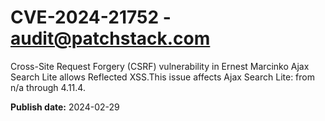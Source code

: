 # CVE-2024-21752 - audit@patchstack.com

Cross-Site Request Forgery (CSRF) vulnerability in Ernest Marcinko Ajax Search Lite allows Reflected XSS.This issue affects Ajax Search Lite: from n/a through 4.11.4.



**Publish date:** 2024-02-29
